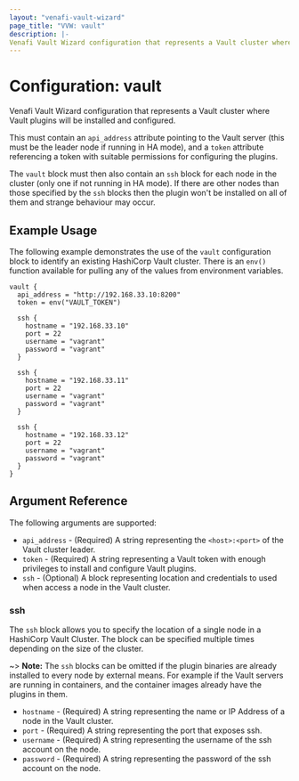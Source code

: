 ```yaml
---
layout: "venafi-vault-wizard"
page_title: "VVW: vault"
description: |-
Venafi Vault Wizard configuration that represents a Vault cluster where Vault plugins will be installed and configured.
---
```


# Configuration: vault

Venafi Vault Wizard configuration that represents a Vault cluster where Vault plugins will be installed and configured.

This must contain an `api_address` attribute pointing to the Vault server (this must be the leader node if running in HA mode), 
and a `token` attribute referencing a token with suitable permissions for configuring the plugins.

The `vault` block must then also contain an `ssh` block for each node in the cluster (only one if not running in HA mode).
If there are other nodes than those specified by the `ssh` blocks then the plugin won't be installed on all of them and strange behaviour may occur.

## Example Usage

The following example demonstrates the use of the `vault` configuration block to identify an existing HashiCorp Vault cluster.
There is an `env()` function available for pulling any of the values from environment variables.

```hcl
vault {
  api_address = "http://192.168.33.10:8200"
  token = env("VAULT_TOKEN")

  ssh {
    hostname = "192.168.33.10"
    port = 22
    username = "vagrant"
    password = "vagrant"
  }

  ssh {
    hostname = "192.168.33.11"
    port = 22
    username = "vagrant"
    password = "vagrant"
  }

  ssh {
    hostname = "192.168.33.12"
    port = 22
    username = "vagrant"
    password = "vagrant"
  }
}
```

## Argument Reference

The following arguments are supported:

* `api_address` - (Required) A string representing the `<host>:<port>` of the Vault cluster leader.
* `token` - (Required) A string representing a Vault token with enough privileges to install and configure Vault plugins.
* `ssh` - (Optional) A block representing location and credentials to used when access a node in the Vault cluster.

### ssh

The `ssh` block allows you to specify the location of a single node in a HashiCorp Vault Cluster.
The block can be specified multiple times depending on the size of the cluster.  

~> **Note:** The `ssh` blocks can be omitted if the plugin binaries are already installed to every node by external means.
For example if the Vault servers are running in containers, and the container images already have the plugins in them.

* `hostname` - (Required) A string representing the name or IP Address of a node in the Vault cluster.
* `port`     - (Required) A string representing the port that exposes ssh.
* `username` - (Required) A string representing the username of the ssh account on the node.
* `password` - (Required) A string representing the password of the ssh account on the node.
